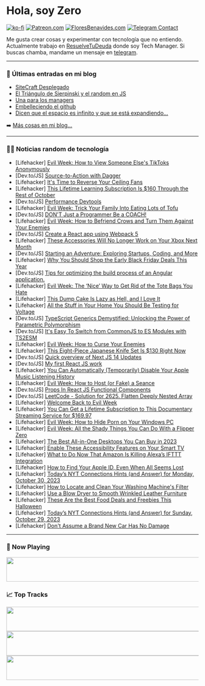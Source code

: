 # Hola, soy Zero

[![ko-fi](https://ko-fi.com/img/githubbutton_sm.svg)](https://ko-fi.com/J3J4N0LUK)
[![Patreon.com](https://img.shields.io/endpoint.svg?url=https%3A%2F%2Fshieldsio-patreon.vercel.app%2Fapi%3Fusername%3Dzerodragon%26type%3Dpatrons&style=for-the-badge)](https://patreon.com/zerodragon)
[![FloresBenavides.com](https://img.shields.io/website?down_message=oops&label=MiBlog&style=for-the-badge&up_message=online&url=https%3A%2F%2Ffloresbenavides.com)](https://floresbenavides.com)
[![Telegram Contact](https://img.shields.io/badge/escr%C3%ADbeme-ZeroDragon-%2326A5E4?style=for-the-badge&logo=telegram)](https://t.me/zerodragon)

Me gusta crear cosas y experimentar con tecnología que no entiendo.
Actualmente trabajo en [ResuelveTuDeuda](http://github.com/resuelve) donde soy Tech Manager.
Si buscas chamba, mandame un mensaje en [telegram](https://t.me/zerodragon).

---

### 📕 Últimas entradas en mi blog
<!-- BLOG-POST-LIST:START -->
- [SiteCraft Desplegado](https://floresbenavides.com/sitecraft-desplegado/)
- [El Triángulo de Sierpinski y el random en JS](https://floresbenavides.com/el-triangulo-de-sierpinski-y-el-random-en-js/)
- [Una para los managers](https://floresbenavides.com/una-para-los-managers/)
- [Embelleciendo el github](https://floresbenavides.com/embelleciendo-el-github/)
- [Dicen que el espacio es infinito y que se está expandiendo…](https://floresbenavides.com/dicen-que-el-espacio-es-infinito-y-que-se-esta-expandiendo/)
<!-- BLOG-POST-LIST:END -->

➡️ [Más cosas en mi blog...](https://floresbenavides.com)

---

### 👨‍💻 Noticias random de tecnología
<!-- TECH-POSTS:START -->
- [Lifehacker] [Evil Week: How to View Someone Else&#39;s TikToks Anonymously](https://lifehacker.com/evil-week-how-to-view-someone-elses-tiktoks-anonymousl-1850973668)
- [Dev.to/JS] [Source-to-Action with Dagger](https://dev.to/trustacks/source-to-action-with-dagger-3km0)
- [Lifehacker] [It&#39;s Time to Reverse Your Ceiling Fans](https://lifehacker.com/its-time-to-reverse-your-ceiling-fans-1850973629)
- [Lifehacker] [This Lifetime Learning Subscription Is $160 Through the Rest of October](https://lifehacker.com/this-lifetime-learning-subscription-is-160-through-the-1850968565)
- [Dev.to/JS] [Performance Devtools](https://dev.to/ajay-8192/performance-devtools-3d1c)
- [Lifehacker] [Evil Week: Trick Your Family Into Eating Lots of Tofu](https://lifehacker.com/evil-week-trick-your-family-into-eating-lots-of-tofu-1850973486)
- [Dev.to/JS] [DON&#39;T Just a Programmer Be a COACH!](https://dev.to/codewithshahan/dont-just-a-programmer-be-a-coach-1b2l)
- [Lifehacker] [Evil Week: How to Befriend Crows and Turn Them Against Your Enemies](https://lifehacker.com/how-to-befriend-crows-and-turn-them-against-your-enemie-1849393502)
- [Dev.to/JS] [Create a React app using Webpack 5](https://dev.to/ajay-8192/create-a-react-app-using-webpack-5-afl)
- [Lifehacker] [These Accessories Will No Longer Work on Your Xbox Next Month](https://lifehacker.com/these-accessories-will-no-longer-work-on-your-xbox-next-1850972910)
- [Dev.to/JS] [Starting an Adventure: Exploring Startups, Coding, and More](https://dev.to/kamesh_dev/starting-an-adventure-exploring-startups-coding-and-more-3lkg)
- [Lifehacker] [Why You Should Shop the Early Black Friday Deals This Year](https://lifehacker.com/why-you-should-shop-the-early-black-friday-deals-this-y-1850972779)
- [Dev.to/JS] [Tips for optimizing the build process of an Angular application.](https://dev.to/balajipatnam/tips-for-optimizing-the-build-process-of-an-angular-application-40hg)
- [Lifehacker] [Evil Week: The ‘Nice’ Way to Get Rid of the Tote Bags You Hate](https://lifehacker.com/the-nice-way-to-get-rid-of-the-tote-bags-you-hate-1849874545)
- [Lifehacker] [This Dump Cake Is Lazy as Hell, and I Love It](https://lifehacker.com/easy-peach-dump-cake-recipe-1850972867)
- [Lifehacker] [All the Stuff in Your Home You Should Be Testing for Voltage](https://lifehacker.com/all-the-stuff-in-your-home-you-should-be-testing-for-vo-1850972788)
- [Dev.to/JS] [TypeScript Generics Demystified: Unlocking the Power of Parametric Polymorphism](https://dev.to/baransel/typescript-generics-demystified-unlocking-the-power-of-parametric-polymorphism-742)
- [Dev.to/JS] [It&#39;s Easy To Switch from CommonJS to ES Modules with TS2ESM](https://dev.to/typescripttv/its-easy-to-switch-from-commonjs-to-es-modules-with-ts2esm-4chg)
- [Lifehacker] [Evil Week: How to Curse Your Enemies](https://lifehacker.com/how-to-curse-your-enemies-1849791469)
- [Lifehacker] [This Eight-Piece Japanese Knife Set Is $130 Right Now](https://lifehacker.com/this-eight-piece-japanese-knife-set-is-130-right-now-1850968556)
- [Dev.to/JS] [Quick overview of Next JS 14 Updates](https://dev.to/mukeshkuiry/quick-overview-of-next-js-14-updates-521o)
- [Dev.to/JS] [My first React JS work](https://dev.to/yesiamanerd/my-first-react-js-work-5en5)
- [Lifehacker] [You Can Automatically &lpar;Temporarily&rpar; Disable Your Apple Music Listening History](https://lifehacker.com/you-can-automatically-temporarily-disable-your-apple-1850769572)
- [Lifehacker] [Evil Week: How to Host &lpar;or Fake&rpar; a Seance](https://lifehacker.com/how-to-host-or-fake-a-seance-1850462231)
- [Dev.to/JS] [Props In React JS Functional Components](https://dev.to/shoyeb001/props-in-react-js-functional-components-2b8h)
- [Dev.to/JS] [LeetCode - Solution for 2625. Flatten Deeply Nested Array](https://dev.to/jenchen/leetcode-solution-for-2625-flatten-deeply-nested-array-18nl)
- [Lifehacker] [Welcome Back to Evil Week](https://lifehacker.com/welcome-back-to-evil-week-1850972262)
- [Lifehacker] [You Can Get a Lifetime Subscription to This Documentary Streaming Service for $169.97](https://lifehacker.com/you-can-get-a-lifetime-subscription-to-this-documentary-1850968516)
- [Lifehacker] [Evil Week: How to Hide Porn on Your Windows PC](https://lifehacker.com/how-to-hide-porn-on-your-windows-pc-1845511290)
- [Lifehacker] [Evil Week: All the Shady Things You Can Do With a Flipper Zero](https://lifehacker.com/evil-week-all-the-shady-things-you-can-do-with-a-flipp-1850968904)
- [Lifehacker] [The Best All-in-One Desktops You Can Buy in 2023](https://lifehacker.com/the-best-all-in-one-desktops-1850968043)
- [Lifehacker] [Enable These Accessibility Features on Your Smart TV](https://lifehacker.com/enable-these-accessibility-features-on-your-smart-tv-1850967222)
- [Lifehacker] [What to Do Now That Amazon Is Killing Alexa’s IFTTT Integration](https://lifehacker.com/what-to-do-now-that-amazon-is-killing-alexa-s-ifttt-int-1850967474)
- [Lifehacker] [How to Find Your Apple ID, Even When All Seems Lost](https://lifehacker.com/how-to-find-your-apple-id-even-when-all-seems-lost-1850959114)
- [Lifehacker] [Today’s NYT Connections Hints &lpar;and Answer&rpar; for Monday, October 30, 2023](https://lifehacker.com/nyt-connections-answer-today-october-30-2023-1850968521)
- [Lifehacker] [How to Locate and Clean Your Washing Machine&#39;s Filter](https://lifehacker.com/how-to-locate-and-clean-your-washing-machines-filter-1850968382)
- [Lifehacker] [Use a Blow Dryer to Smooth Wrinkled Leather Furniture](https://lifehacker.com/use-a-blow-dryer-to-smooth-wrinkled-leather-furniture-1850968553)
- [Lifehacker] [These Are the Best Food Deals and Freebies This Halloween](https://lifehacker.com/these-are-the-best-food-deals-and-freebies-this-hallowe-1850968584)
- [Lifehacker] [Today’s NYT Connections Hints &lpar;and Answer&rpar; for Sunday, October 29, 2023](https://lifehacker.com/nyt-connections-answer-today-october-29-2023-1850968208)
- [Lifehacker] [Don&#39;t Assume a Brand New Car Has No Damage](https://lifehacker.com/dont-assume-a-brand-new-car-has-no-damage-1850968651)<!-- TECH-POSTS:END -->

---

### 🎵 Now Playing
<a href="https://spotify-now-playing-dun.vercel.app/now-playing?open"><img src="https://spotify-now-playing-dun.vercel.app/now-playing" width="540" height="64"></a>

### 📈 Top Tracks
<a href="https://spotify-now-playing-dun.vercel.app/top-tracks?i=1&open"><img src="https://spotify-now-playing-dun.vercel.app/top-tracks?i=1" width="540" height="64"></a>
<a href="https://spotify-now-playing-dun.vercel.app/top-tracks?i=2&open"><img src="https://spotify-now-playing-dun.vercel.app/top-tracks?i=2" width="540" height="64"></a>
<a href="https://spotify-now-playing-dun.vercel.app/top-tracks?i=3&open"><img src="https://spotify-now-playing-dun.vercel.app/top-tracks?i=3" width="540" height="64"></a>
